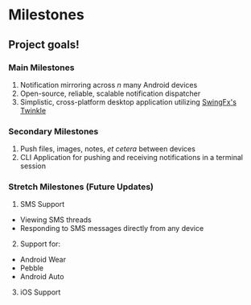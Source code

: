# Milestones
## Project goals!

### Main Milestones
1. Notification mirroring across *n* many Android devices
2. Open-source, reliable, scalable notification dispatcher
3. Simplistic, cross-platform desktop application utilizing [SwingFx's Twinkle](http://www.swingfx.ch/)


### Secondary Milestones
1. Push files, images, notes, *et cetera* between devices
2. CLI Application for pushing and receiving notifications in a terminal session

### Stretch Milestones (Future Updates)
1. SMS Support
  - Viewing SMS threads
  - Responding to SMS messages directly from any device
2. Support for:
  - Android Wear
  - Pebble
  - Android Auto
3. iOS Support
